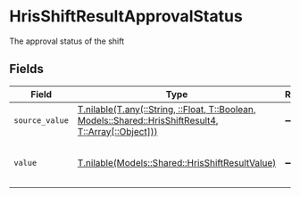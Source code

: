 # HrisShiftResultApprovalStatus

The approval status of the shift


## Fields

| Field                                                                                                                                                      | Type                                                                                                                                                       | Required                                                                                                                                                   | Description                                                                                                                                                | Example                                                                                                                                                    |
| ---------------------------------------------------------------------------------------------------------------------------------------------------------- | ---------------------------------------------------------------------------------------------------------------------------------------------------------- | ---------------------------------------------------------------------------------------------------------------------------------------------------------- | ---------------------------------------------------------------------------------------------------------------------------------------------------------- | ---------------------------------------------------------------------------------------------------------------------------------------------------------- |
| `source_value`                                                                                                                                             | [T.nilable(T.any(::String, ::Float, T::Boolean, Models::Shared::HrisShiftResult4, T::Array[::Object]))](../../models/shared/hrisshiftresultsourcevalue.md) | :heavy_minus_sign:                                                                                                                                         | N/A                                                                                                                                                        | Approved                                                                                                                                                   |
| `value`                                                                                                                                                    | [T.nilable(Models::Shared::HrisShiftResultValue)](../../models/shared/hrisshiftresultvalue.md)                                                             | :heavy_minus_sign:                                                                                                                                         | The approval status of the shift                                                                                                                           | approved                                                                                                                                                   |